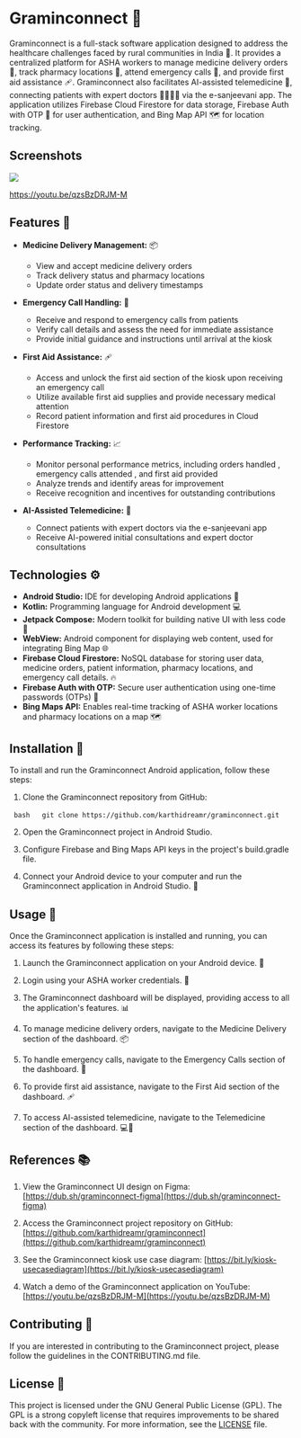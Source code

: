# Graminconnect 🚀

Graminconnect is a full-stack software application designed to address the healthcare challenges faced by rural communities in India 🎉. It provides a centralized platform for ASHA workers to manage medicine delivery orders 💊, track pharmacy locations 📍, attend emergency calls 🚨, and provide first aid assistance 🩹. Graminconnect also facilitates AI-assisted telemedicine 🧠, connecting patients with expert doctors 👨‍⚕️👩‍⚕️ via the e-sanjeevani app. The application utilizes Firebase Cloud Firestore for data storage, Firebase Auth with OTP 🔐 for user authentication, and Bing Map API 🗺️ for location tracking.

## Screenshots

[![](https://markdown-videos-api.jorgenkh.no/youtube/qzsBzDRJM-M)](https://youtu.be/qzsBzDRJM-M)

https://youtu.be/qzsBzDRJM-M

## Features 🚀

* **Medicine Delivery Management:** 📦
    * View and accept medicine delivery orders 
    * Track delivery status and pharmacy locations 
    * Update order status and delivery timestamps 

* **Emergency Call Handling:** 🚨
    * Receive and respond to emergency calls from patients
    * Verify call details and assess the need for immediate assistance
    * Provide initial guidance and instructions until arrival at the kiosk

* **First Aid Assistance:** 🩹
    * Access and unlock the first aid section of the kiosk upon receiving an emergency call 
    * Utilize available first aid supplies and provide necessary medical attention
    * Record patient information and first aid procedures in Cloud Firestore 

* **Performance Tracking:** 📈
    * Monitor personal performance metrics, including orders handled , emergency calls attended , and first aid provided
    * Analyze trends and identify areas for improvement 
    * Receive recognition and incentives for outstanding contributions 

* **AI-Assisted Telemedicine:** 🧠
    * Connect patients with expert doctors via the e-sanjeevani app 
    * Receive AI-powered initial consultations and expert doctor consultations

## Technologies ⚙️

* **Android Studio:** IDE for developing Android applications 📱
* **Kotlin:** Programming language for Android development 💻
* **Jetpack Compose:** Modern toolkit for building native UI with less code 🎨
* **WebView:** Android component for displaying web content, used for integrating Bing Map 🌐
* **Firebase Cloud Firestore:** NoSQL database for storing user data, medicine orders, patient information, pharmacy locations, and emergency call details. 🔥
* **Firebase Auth with OTP:** Secure user authentication using one-time passwords (OTPs) 🔐
* **Bing Maps API:** Enables real-time tracking of ASHA worker locations and pharmacy locations on a map 🗺️

## Installation 🚀

To install and run the Graminconnect Android application, follow these steps:

1. Clone the Graminconnect repository from GitHub:

  ```bash
  git clone https://github.com/karthidreamr/graminconnect.git
  ```

2. Open the Graminconnect project in Android Studio.

3. Configure Firebase and Bing Maps API keys in the project's build.gradle file.

4. Connect your Android device to your computer and run the Graminconnect application in Android Studio. 🚀

## Usage 📱

Once the Graminconnect application is installed and running, you can access its features by following these steps:

1. Launch the Graminconnect application on your Android device. 📱

2. Login using your ASHA worker credentials. 🔑

3. The Graminconnect dashboard will be displayed, providing access to all the application's features. 📊

4. To manage medicine delivery orders, navigate to the Medicine Delivery section of the dashboard. 📦

5. To handle emergency calls, navigate to the Emergency Calls section of the dashboard. 🚨

6. To provide first aid assistance, navigate to the First Aid section of the dashboard. 🩹

7. To access AI-assisted telemedicine, navigate to the Telemedicine section of the dashboard. 💻🧠

## References 📚

1. View the Graminconnect UI design on Figma: [https://dub.sh/graminconnect-figma](https://dub.sh/graminconnect-figma)

2. Access the Graminconnect project repository on GitHub: [https://github.com/karthidreamr/graminconnect](https://github.com/karthidreamr/graminconnect)

3. See the Graminconnect kiosk use case diagram: [https://bit.ly/kiosk-usecasediagram](https://bit.ly/kiosk-usecasediagram)

4. Watch a demo of the Graminconnect application on YouTube: [https://youtu.be/qzsBzDRJM-M](https://youtu.be/qzsBzDRJM-M)


## Contributing 🤝

If you are interested in contributing to the Graminconnect project, please follow the guidelines in the CONTRIBUTING.md file.

## License 📜 

This project is licensed under the GNU General Public License (GPL). The GPL is a strong copyleft license that requires improvements to be shared back with the community. For more information, see the [LICENSE](LICENSE) file.
